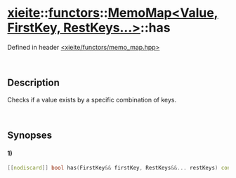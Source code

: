 # [xieite](../../../../../xieite.md)\:\:[functors](../../../../../functors.md)\:\:[MemoMap<Value, FirstKey, RestKeys...>](../../../memo_map.md)\:\:has
Defined in header [<xieite/functors/memo_map.hpp>](../../../../../../include/xieite/functors/memo_map.hpp)

&nbsp;

## Description
Checks if a value exists by a specific combination of keys.

&nbsp;

## Synopses
#### 1)
```cpp
[[nodiscard]] bool has(FirstKey&& firstKey, RestKeys&&... restKeys) const noexcept;
```

